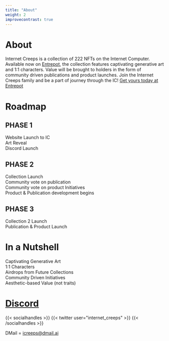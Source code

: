 ```yaml
---
title: "About"
weight: 2
improvecontrast: true
---
```

# About
Internet Creeps is a collection of 222 NFTs on the Internet Computer. Available now on [Entrepot](https://entrepot.app/), the collection features captivating generative art and 1:1 characters. Value will be brought to holders in the form of community driven publications and product launches. Join the Internet Creeps family and be a part of  journey through the IC! [Get yours today at Entrepot](https://entrepot.app/marketplace/internet-creeps)
# Roadmap  

## PHASE 1

 Website Launch to IC\
 Art Reveal\
 Discord Launch

## PHASE 2

 Collection Launch\
 Community vote on publication\
 Community vote on product Initiatives\
 Product & Publication development begins  

## PHASE 3  

 Collection 2 Launch\
 Publication & Product Launch

# In a Nutshell
 Captivating Generative Art\
 1:1 Characters\
 Airdrops from Future Collections\
 Community Driven Initiatives\
 Aesthetic-based Value (not traits)

# [Discord](http://discord.gg/HhBkxFdVKX)
{{< socialhandles >}}
    {{< twitter user="internet_creeps" >}}
{{< /socialhandles >}}

 DMail = icreeps@dmail.ai


